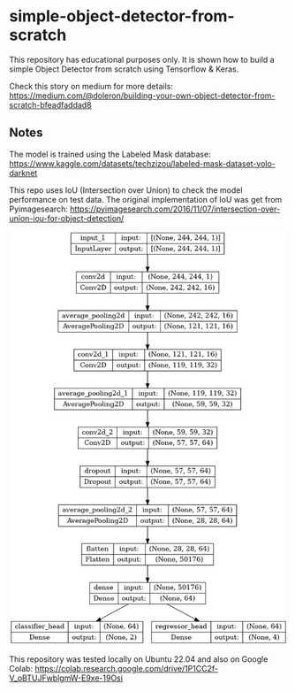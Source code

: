 # simple-object-detector-from-scratch

This repository has educational purposes only. It is shown how to build a simple Object Detector from scratch using Tensorflow &amp; Keras.

Check this story on medium for more details: https://medium.com/@doleron/building-your-own-object-detector-from-scratch-bfeadfaddad8

## Notes

The model is trained using the Labeled Mask database: https://www.kaggle.com/datasets/techzizou/labeled-mask-dataset-yolo-darknet

This repo uses IoU (Intersection over Union) to check the model performance on test data. The original implementation of IoU was get from Pyimagesearch: https://pyimagesearch.com/2016/11/07/intersection-over-union-iou-for-object-detection/

![model diagram](https://raw.githubusercontent.com/doleron/simple-object-detector-from-scratch/main/model.png)

This repository was tested locally on Ubuntu 22.04 and also on Google Colab: https://colab.research.google.com/drive/1P1CC2f-V_oBTUJFwblgmW-E9xe-19Osi



